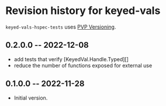 # Revision history for keyed-vals

`keyed-vals-hspec-tests` uses [PVP Versioning][1].

## 0.2.0.0 -- 2022-12-08

* add tests that verify [KeyedVal.Handle.Typed][]
* reduce the number of functions exposed for external use

## 0.1.0.0 -- 2022-11-28

* Initial version.

[1]: https://pvp.haskell.org
[KeyedVals.Handle.Typed]: https://hackage.haskell.org/package/keyed-vals/docs/KeyedVals-Handle.Typed.html
